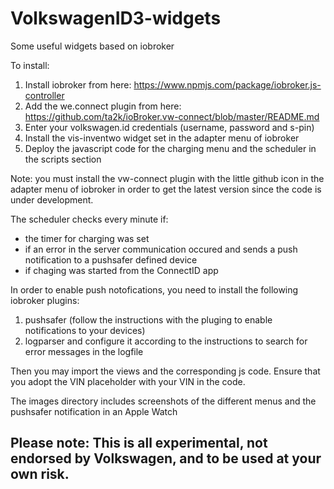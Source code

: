 # VolkswagenID3-widgets
Some useful widgets based on iobroker

To install:

1. Install iobroker from here: https://www.npmjs.com/package/iobroker.js-controller
2. Add the we.connect plugin from here: https://github.com/ta2k/ioBroker.vw-connect/blob/master/README.md
3. Enter your volkswagen.id credentials (username, password and s-pin)
4. Install the vis-inventwo widget set in the adapter menu of iobroker
5. Deploy the javascript code for the charging menu and the scheduler in the scripts section

Note: you must install the vw-connect plugin with the little github icon in the adapter menu of iobroker in order to get the latest version since the code is under development.

The scheduler checks every minute if:
- the timer for charging was set
- if an error in the server communication occured and sends a push notification to a pushsafer defined device
- if chaging was started from the ConnectID app

In order to enable push notofications, you need to install the following iobroker plugins:
1. pushsafer (follow the instructions with the pluging to enable notifications to your devices)
2. logparser and configure it according to the instructions to search for error messages in the logfile

Then you may import the views and the corresponding js code. 
Ensure that you adopt the VIN placeholder with your VIN in the code.

The images directory includes screenshots of the different menus and the pushsafer notification in an Apple Watch

## Please note: This is all experimental, not endorsed by Volkswagen, and to be used at your own risk.
